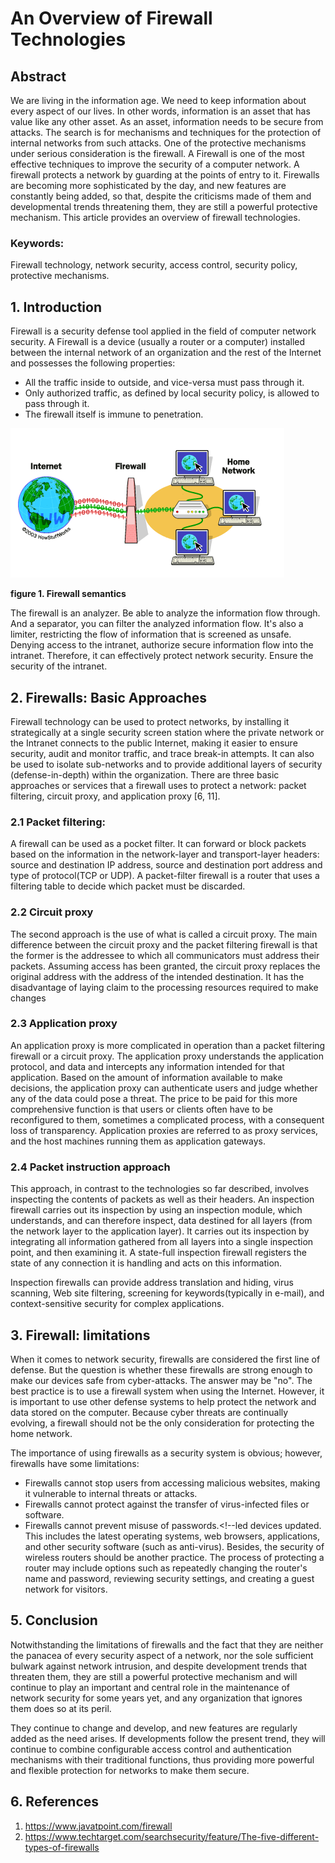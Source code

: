 # An Overview of Firewall Technologies
## Abstract
<p>We are living in the information age. We need to keep information about every aspect of our lives. In other words, information is an asset that has value like any other asset. As an asset, information needs to be secure from attacks. The search is for mechanisms and techniques for the protection of internal networks from such attacks. One of the protective mechanisms under serious consideration is the firewall. A Firewall is one of the most effective techniques to improve the security of a computer network. A firewall protects a network by guarding at the points of entry to it. Firewalls are becoming more sophisticated by the day, and new features are constantly being added, so that, despite the criticisms made of them and developmental trends threatening them, they are still a powerful protective mechanism. This article provides an overview of firewall technologies.</p>

### Keywords:
<p>Firewall technology, network security, access control, security policy, protective mechanisms.</p>

## 1. Introduction

<p>Firewall is a security defense tool applied in the field of computer network security. A Firewall is a device (usually a router or a computer) installed between the internal network of an organization and the rest of the Internet and possesses the following properties:

* All the traffic inside to outside, and vice-versa must pass through it.
* Only authorized traffic, as defined by local security policy, is allowed to pass through it.
* The firewall itself is immune to penetration.
 </p>

![Network Security Firewall](firewall.png) 

__figure 1. Firewall semantics__

<p>The firewall is an analyzer. Be able to analyze the information flow through. And a separator, you can filter the analyzed information flow. It's also a limiter, restricting the flow of information that is screened as unsafe. Denying access to the intranet, authorize secure information flow into the intranet. Therefore, it can effectively protect network security. Ensure the security of the intranet.</p>

## 2. Firewalls: Basic Approaches
<p>Firewall technology can be used to protect networks, by installing it strategically at a single security screen station where the private network or the Intranet connects to the public Internet, making it easier to ensure security, audit and monitor traffic, and trace break-in attempts. It can also be used to isolate sub-networks and to provide additional layers of security (defense-in-depth) within the organization. There are three basic approaches or services that a firewall uses to protect a network: packet filtering, circuit proxy, and application proxy [6, 11].</p>

### 2.1 Packet filtering:
<p>A firewall can be used as a pocket filter. It can forward or block packets based on the information in the network-layer and transport-layer headers: source and destination IP address, source and destination port address and type of protocol(TCP or UDP). A packet-filter firewall is a router that uses a filtering table to decide which packet must be discarded.</p>

### 2.2 Circuit proxy
<p>The second approach is the use of what is called a circuit proxy. The main difference between the circuit proxy and the packet filtering firewall is that the former is the addressee to which all communicators must address their packets. Assuming access has been granted, the circuit proxy replaces the original address with the address of the intended destination. It has the disadvantage of laying claim to the processing resources required to make changes</p>

### 2.3 Application proxy
<p>An application proxy is more complicated in operation than a packet filtering firewall or a circuit proxy. The application proxy understands the application protocol, and data and intercepts any information intended for that application. Based on the amount of information available to make decisions, the application proxy can authenticate users and judge whether any of the data could pose a threat. The price to be paid for this more comprehensive function is that users or clients often have to be reconfigured to them, sometimes a complicated process, with a consequent loss of
transparency. Application proxies are referred to as proxy services, and the host machines running them as application gateways.</p>

### 2.4 Packet instruction approach
<p>This approach, in contrast to the technologies so far described, involves inspecting the contents of packets as well as their headers. An inspection firewall carries out its inspection by using an inspection module, which understands, and can therefore inspect, data destined for all layers (from the network layer to the application layer). It carries out its inspection by integrating all information gathered from all layers into a single inspection point, and then examining it. A state-full inspection firewall registers the state of any connection it is handling and acts on this information.</p>
<p>Inspection firewalls can provide address translation and hiding, virus scanning, Web
site filtering, screening for keywords(typically in e-mail), and context-sensitive
security for complex applications.</p>


## 3. Firewall: limitations
<p>When it comes to network security, firewalls are considered the first line of defense. But the question is whether these firewalls are strong enough to make our devices safe from cyber-attacks. The answer may be "no". The best practice is to use a firewall system when using the Internet. However, it is important to use other defense systems to help protect the network and data stored on the computer. Because cyber threats are continually evolving, a firewall should not be the only consideration for protecting the home network.</p>
<p>
The importance of using firewalls as a security system is obvious; however, firewalls have some limitations:</p>

* Firewalls cannot stop users from accessing malicious websites, making it vulnerable to internal threats or attacks.
* Firewalls cannot protect against the transfer of virus-infected files or software.
* Firewalls cannot prevent misuse of passwords.<!--led devices updated. This includes the latest operating systems, web browsers, applications, and other security software (such as anti-virus). Besides, the security of wireless routers should be another practice. The process of protecting a router may include options such as repeatedly changing the router's name and password, reviewing security settings, and creating a guest network for visitors.</p>
<!--
## 4. Trends Threatening Firewalls - and Counter Trends
<!--
### 4.1 Trends Threatening Firewalls
<!--
<p>The traditional assumption that all inside the firewall are friendly and all outside it
potentially hostile, is now becoming somewhat outdated. Internet connectivity has
expanded, Extranets can allow outsiders access to areas protected by firewalls, and
some machines require greater access to the outside than others, which often involves
a change in the internal IP address. Another threat is the use of end-to-end encryption
since the firewall is unable to peer through the encryption.</p>
<p>In the literature [3], some people have gone so far as to suggest that a more adaptive
approach would be to drop firewalls altogether on the basis that they are obsolete, or
that the use of cryptography obviates the need for them. </p>
<!--
### 4.2 Counter trends and Arguments 
<p>Firewalls are still powerful protective mechanisms for the following reasons:</p>
<!--
* Firewalls are  useful for protecting legacy systems. While applications that require strong authentication should provide their own, there are too many older
protocols and implementations that do not. Saying that strong cryptography should be used is true but irrelevant. In the context of such applications, it is
simply unavailable.
<!--
* More subtly, firewalls are a mechanism for policy control. That is, they permit a
site's administrator to set a policy on external access. Just as file permissions
enforce an internal security policy, a firewall can enforce an external security
policy.
<p>As already stated, we concur with the above, and cite the following additional
arguments.</p>
<p>Cryptography notwithstanding, the use of firewalls is deeply entrenched in several organizations and is part and parcel of their security setup, and will continue to be so for some years yet. While it is true that cryptography is the heir apparent to the firewall, the number of as yet unresolved issues prevents the assembling of a comprehensive solution for securing distributed computing resources around the Public Key Infrastructure (PKI) and encryption. In addition, the process of standardization within the area of PKI is not proceeding particularly rapidly. Thus, even those organizations favoring technologies other than firewalls will just have to bite the bullet and live with them for the moment.</p>
<p>Another factor is the ongoing development of new features and services at present being continually added to firewalls. These reduce the number of the limitations listed above and increase the firewall's flexibility while allowing it to retain its original function unimpaired. Examples, to mention but a few, that illustrate this point are:</p>
 <!--
* The proposal of a distributed firewall [3], using IPSEC (IP Security), a policy
language, and system management tools, that preserves central control of access
policy while reducing or eliminating any dependency on topology.
* Phoenix's Adaptive Firewall Technology [17], as noted above, provides self-adapting control of network access, thus establishing an effective network
security policy by examining every packet and adapting rules on the fly based on information in the packet passing through the network interface.
<!--
* FORE Systems' Firewall Switching Agent [8], in combination with Check Point's Firewall-1 [5], provides 20 Gbps of firewall switching bandwidth while delivering wire-speed routing, switching, and class-of-service delivery.
* OMG's [15] CORBA Firewall Security [13], which brings firewalls to distributed object technology and provides a standard approach by which a firewall identifies and controls the flow of IIOP (Internet Inter-ORB Protocol), which has become
the defacto standard interoperability protocol for the Internet, providing "out-of-the-box" interoperation with ORBs (Object Request Brokers), thereby increasing the security of CORBA-based applications [1].
<p>These trends in the development of firewalls make them important mechanisms to ease the transition to flexible and truly distributed security solutions, such as CORBA Security Services [14], thus sparing traditionally-minded network/firewall
administrators much discomfort. After all, the laboratory test results described in "Super firewalls" [12] show that today's high-end firewalls are tougher, faster, and easier to use.</p>
-->

## 5. Conclusion
<p>Notwithstanding the limitations of firewalls and the fact that they are neither the panacea of every security aspect of a network, nor the sole sufficient bulwark against network intrusion, and despite development trends that threaten them, they are still a powerful protective mechanism and will continue to play an important and central role in the maintenance of network security for some years yet, and any organization that ignores them does so at its peril.</p>
<p>They continue to change and develop, and new features are regularly added as the need arises. If developments follow the present trend, they will continue to combine
configurable access control and authentication mechanisms with their traditional functions, thus providing more powerful and flexible protection for networks to make them secure.</p>

## 6. References
1. https://www.javatpoint.com/firewall
2. https://www.techtarget.com/searchsecurity/feature/The-five-different-types-of-firewalls